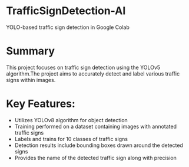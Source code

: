 # TrafficSignDetection-AI
YOLO-based traffic sign detection in Google Colab

# Summary
This project focuses on traffic sign detection using the YOLOv5 algorithm.The project aims to accurately detect and label various traffic signs within images.


# Key Features:
- Utilizes YOLOv8 algorithm for object detection
- Training performed on a dataset containing images with annotated traffic signs
- Labels and trains for 10 classes of traffic signs
- Detection results include bounding boxes drawn around the detected signs
- Provides the name of the detected traffic sign along with precision
